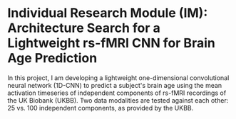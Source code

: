 # Individual Research Module (IM): Architecture Search for a Lightweight rs-fMRI CNN for Brain Age Prediction

In this project, I am developing a lightweight one-dimensional convolutional neural network (1D-CNN) to predict a subject's brain age using the mean activation timeseries of independent components of rs-fMRI recordings of the UK Biobank (UKBB).
Two data modalities are tested against each other: 25 vs. 100 independent components, as provided by the UKBB.